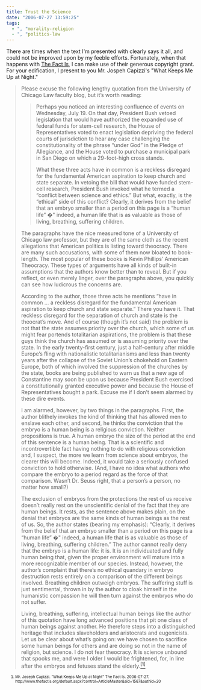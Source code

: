 ```yaml
---
title: Trust the Science
date: "2006-07-27 13:59:25"
tags:
  - ", "morality-religion
  - ", "politics-law
---
```

There are times when the text I'm presented with clearly says it all, and could not be improved upon by my feeble efforts.  Fortunately, when that happens with <a title="The Fact Is Home Page" href="http://www.thefactis.org/">The Fact Is</a>, I can make use of their generous copyright grant.   For your edification, I present to you Mr. Jospeh Capizzi's "What Keeps Me Up at Night."
<blockquote>Please excuse the following lengthy quotation from the University of Chicago Law faculty blog, but it’s worth reading:

<blockquote>Perhaps you noticed an interesting confluence of events on Wednesday, July 19. On that day, President Bush vetoed legislation that would have authorized the expanded use of federal funds for stem-cell research, the House of Representatives voted to enact legislation depriving the federal courts of jurisdiction to hear any case challenging the constitutionality of the phrase “under God” in the Pledge of Allegiance, and the House voted to purchase a municipal park in San Diego on which a 29-foot-high cross stands.

What these three acts have in common is a reckless disregard for the fundamental American aspiration to keep church and state separate. In vetoing the bill that would have funded stem-cell research, President Bush invoked what he termed a “conflict between science and ethics.” But what, exactly, is the “ethical” side of this conflict? Clearly, it derives from the belief that an embryo smaller than a period on this page is a “human life” �" indeed, a human life that is as valuable as those of living, breathing, suffering children.</blockquote>

The paragraphs have the nice measured tone of a University of Chicago law professor, but they are of the same cloth as the recent allegations that American politics is listing toward theocracy. There are many such accusations, with some of them now bloated to book-length. The most popular of these books is Kevin Phillips’ American Theocracy. These types of arguments have all kinds of built-in assumptions that the authors know better than to reveal. But if you reflect, or even merely linger, over the paragraphs above, you quickly can see how ludicrous the concerns are.

According to the author, those three acts he mentions “have in common … a reckless disregard for the fundamental American aspiration to keep church and state separate.” There you have it. That reckless disregard for the separation of church and state is the theocrat’s move. And of course (though it’s not said) the problem is not that the state assumes priority over the church, which some of us might fear portends totalitarian aspirations, the problem is that these guys think the church has assumed or is assuming priority over the state. In the early twenty-first century, just a half-century after middle Europe’s fling with nationalistic totalitarianisms and less than twenty years after the collapse of the Soviet Union’s chokehold on Eastern Europe, both of which involved the suppression of the churches by the state, books are being published to warn us that a new age of Constantine may soon be upon us because President Bush exercised a constitutionally granted executive power and because the House of Representatives bought a park. Excuse me if I don’t seem alarmed by these dire events.

I am alarmed, however, by two things in the paragraphs. First, the author blithely invokes the kind of thinking that has allowed men to enslave each other, and second, he thinks the conviction that the embryo is a human being is a religious conviction. Neither propositions is true. A human embryo the size of the period at the end of this sentence is a human being. That is a scientific and incontrovertible fact having nothing to do with religious conviction and, I suspect, the more we learn from science about embryos, the clearer this will become. Indeed, it would take a seriously confused conviction to hold otherwise. (And, I have no idea what authors who compare the embryo to a period regard as the force of that comparison. Wasn’t Dr. Seuss right, that a person’s a person, no matter how small?)

The exclusion of embryos from the protections the rest of us receive doesn’t really rest on the unscientific denial of the fact that they are human beings. It rests, as the sentence above makes plain, on the denial that embryos are the same kinds of human beings as the rest of us. So, the author states (bearing my emphasis): “Clearly, it derives from the belief that an embryo smaller than a period on this page is a “human life” �" indeed, a human life that is as valuable as those of living, breathing, suffering children.” The author cannot really deny that the embryo is a human life: it is. It is an individuated and fully human being that, given the proper environment will mature into a more recognizable member of our species. Instead, however, the author’s complaint that there’s no ethical quandary in embryo destruction rests entirely on a comparison of the different beings involved. Breathing children outweigh embryos. The suffering stuff is just sentimental, thrown in by the author to cloak himself in the humanistic compassion he will then turn against the embryos who do not suffer.

Living, breathing, suffering, intellectual human beings like the author of this quotation have long advanced positions that pit one class of human beings against another. He therefore steps into a distinguished heritage that includes slaveholders and aristocrats and eugenicists. Let us be clear about what’s going on: we have chosen to sacrifice some human beings for others and are doing so not in the name of religion, but science. I do not fear theocracy. It is science unbound that spooks me, and were I older I would be frightened, for, in line after the embryos and fetuses stand the elderly.<a href="http://www.thefactis.org/default.aspx?control=ArticleMaster&aid=1567&authid=20" title="What Keeps Me Up at Night?"><sup>[1]</sup></a>
</blockquote>
<ol>
<font size="-2"><li><font size="-2">Mr. Joseph Capizzi.  "What Keeps Me Up at Night"  The Fact Is. 2006-07-27. http://www.thefactis.org/default.aspx?control=ArticleMaster&aid=1567&authid=20 </font></li>
</font></ol>

